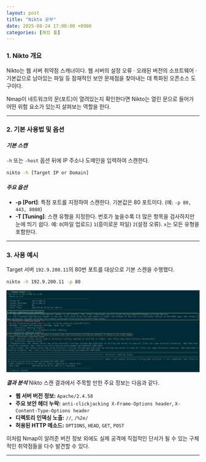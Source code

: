 ```yaml
---
layout: post
title: "Nikto 공부"
date: 2025-08-24 17:00:00 +0900
categories: [해킹 툴]
---
```


### 1. Nikto 개요

Nikto는 웹 서버 취약점 스캐너이다. 웹 서버의 설정 오류 · 오래된 버전의 소프트웨어 · 기본값으로 남아있는 파일 등 잠재적인 보안 문제점을 찾아내는 데 특화된 오픈소스 도구이다.

Nmap이 네트워크의 문(포트)이 열려있는지 확인한다면 Nikto는 열린 문으로 들어가 어떤 위험 요소가 있는지 살펴보는 역할을 한다.

---

### 2. 기본 사용법 및 옵션

#### ***기본 스캔***
`-h` 또는 `-host` 옵션 뒤에 IP 주소나 도메인을 입력하여 스캔한다.
```bash
nikto -h [Target IP or Domain]
```

#### ***주요 옵션***
*   **-p [Port]**: 특정 포트를 지정하여 스캔한다. 기본값은 80 포트이다. (예: `-p 80, 443, 8080`)
*   **-T [Tuning]**: 스캔 유형을 지정한다. 번호가 높을수록 더 많은 항목을 검사하지만 눈에 띄기 쉽다. 예: `0`(파일 업로드) `1`(흥미로운 파일) `2`(설정 오류). `x`는 모든 유형을 포함한다.

---

### 3. 사용 예시

Target 서버 `192.9.200.11`의 80번 포트를 대상으로 기본 스캔을 수행했다.

```bash
nikto -h 192.9.200.11 -p 80
```
   ![Nikto](/assets/images/Nikto_1.png)

***결과 분석***
Nikto 스캔 결과에서 주목할 만한 주요 정보는 다음과 같다.
*   **웹 서버 버전 정보:** `Apache/2.4.58`
*   **주요 보안 헤더 누락:** `anti-clickjacking X-Frame-Options header`, `X-Content-Type-Options header`
*   **디렉토리 인덱싱 노출:** `//`, `/%2e/`
*   **허용된 HTTP 메소드:** `OPTIONS`, `HEAD`, `GET`, `POST`

이처럼 Nmap이 알려준 버전 정보 외에도 실제 공격에 직접적인 단서가 될 수 있는 구체적인 취약점들을 다수 발견할 수 있다.

<hr class="short-rule">